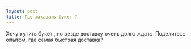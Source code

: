 ```yaml
---
layout: post 
title: Где заказать букет ? 
--- 
```

Хочу купить букет , но везде доставку очень долго ждать. Поделитесь опытом, где самая быстрая доставка?
